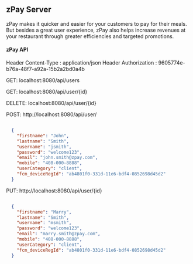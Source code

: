 ## zPay Server ##
 
   zPay makes it quicker and easier for your customers to pay for their meals. 
But besides a great user experience, zPay also helps increase revenues at your 
restaurant through greater efficiencies and targeted promotions.



#### zPay API ####

Header Content-Type  : application/json
Header Authorization : 9605774e-b76a-48f7-a92a-15b2a2bd0a4b

GET: localhost:8080/api/users

GET: localhost:8080/api/user/{id}

DELETE: localhost:8080/api/user/{id}

POST: http://localhost:8080/api/user/
```json

  {
    "firstname": "John",
    "lastname": "Smith",
    "username": "jsmith",
    "password": "welcome123",
    "email": "john.smith@zpay.com",
    "mobile": "408-000-8888",
    "userCategory": "client",
    "fcm_deviceRegId": "ab4801f0-331d-11e6-bdf4-0852698d45d2"
  }

```

PUT: http://localhost:8080/api/user/{id}
```json

  {
    "firstname": "Marry",
    "lastname": "Smith",
    "username": "msmith",
    "password": "welcome123",
    "email": "marry.smith@zpay.com",
    "mobile": "408-000-8888",
    "userCategory": "client",
    "fcm_deviceRegId": "ab4801f0-331d-11e6-bdf4-0852698d45d2"
  }

```
